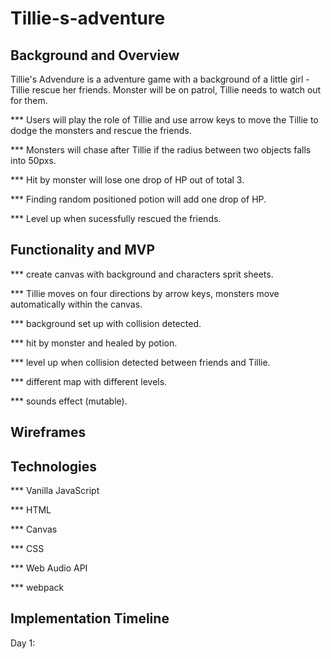 # Tillie-s-adventure


## Background and Overview

Tillie's Advendure is a adventure game with a background of a little girl - Tillie rescue her friends. 
Monster will be on patrol, Tillie needs to watch out for them. 

*** Users will play the role of Tillie and use arrow keys to move the Tillie to dodge the monsters and rescue the friends.

*** Monsters will chase after Tillie if the radius between two objects falls into 50pxs. 

*** Hit by monster will lose one drop of HP out of total 3. 

*** Finding random positioned potion will add one drop of HP. 

*** Level up when sucessfully rescued the friends. 


## Functionality and MVP 

*** create canvas with background and characters sprit sheets.

*** Tillie moves on four directions by arrow keys, monsters move automatically within the canvas. 

*** background set up with collision detected.

*** hit by monster and healed by potion.

*** level up when collision detected between friends and Tillie.

*** different map with different levels. 

*** sounds effect (mutable).


## Wireframes 




## Technologies

*** Vanilla JavaScript 

*** HTML

*** Canvas

*** CSS

*** Web Audio API

*** webpack


## Implementation Timeline 

Day 1:


